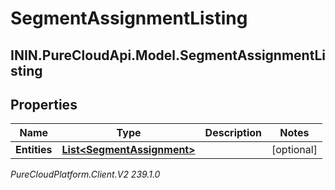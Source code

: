 # SegmentAssignmentListing

## ININ.PureCloudApi.Model.SegmentAssignmentListing

## Properties

|Name | Type | Description | Notes|
|------------ | ------------- | ------------- | -------------|
| **Entities** | [**List&lt;SegmentAssignment&gt;**](SegmentAssignment) |  | [optional] |



_PureCloudPlatform.Client.V2 239.1.0_
